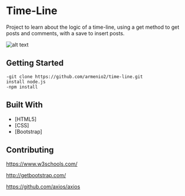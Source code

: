 # Time-Line
 Project to learn about the logic of a time-line, using a get method to get posts and comments,
  with a save to insert posts.

  ![alt text](https://i.imgur.com/pp3C3V3.png)

## Getting Started

```
-git clone https://github.com/armenio2/time-line.git
install node.js
-npm install
```

## Built With

* [HTML5]
* [CSS]
* [Bootstrap]

## Contributing

https://www.w3schools.com/

http://getbootstrap.com/

https://github.com/axios/axios